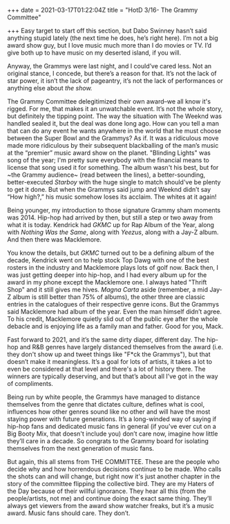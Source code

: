 +++
date = 2021-03-17T01:22:04Z
title = "HotD 3/16- The Grammy Committee"

+++
Easy target to start off this section, but Dabo Swinney hasn’t said anything stupid lately (the next time he does, he’s right here). I’m not a big award show guy, but I love music much more than I do movies or TV. I’d give both up to have music on my deserted island, if you will.

Anyway, the Grammys were last night, and I could’ve cared less. Not an original stance, I concede, but there’s a reason for that. It’s not the lack of star power, it isn’t the lack of pageantry, it’s not the lack of performances or anything else about _the show._

The Grammy Committee delegitimized their own award–we all know it's rigged. For me, that makes it an unwatchable event. It’s not the whole story, but definitely the tipping point. The way the situation with The Weeknd was handled sealed it, but the deal was done long ago. How can you tell a man that can do any event he wants anywhere in the world that he must choose between the Super Bowl and the Grammys? As if. It was a ridiculous move made more ridiculous by their subsequent blackballing of the man’s music at the “premier” music award show on the planet. "Blinding Lights" was song of the year; I'm pretty sure everybody with the financial means to license that song used it for something. The album wasn't his best, but for \~the Grammy audience\~ (read between the lines), a better-sounding, better-executed _Starboy_ with the huge single to match should've be plenty to get it done. But when the Grammys said jump and Weeknd didn’t say “How high?,” his music somehow loses its acclaim. The whites at it again!

Being younger, my introduction to those signature Grammy sham moments was 2014. Hip-hop had arrived by then, but still a step or two away from what it is today. Kendrick had _GKMC_ up for Rap Album of the Year, along with _Nothing Was the Same_, along with _Yeezus_, along with a Jay-Z album. And then there was Macklemore.

You know the details, but _GKMC_ turned out to be a defining album of the decade, Kendrick went on to help stock Top Dawg with one of the best rosters in the industry and Macklemore plays lots of golf now. Back then, I was just getting deeper into hip-hop, and I had every album up for the award in my phone except the Macklemore one. I always hated "Thrift Shop" and it still gives me hives. _Magna Carta_ aside (remember, a mid Jay-Z album is still better than 75% of albums), the other three are classic entries in the catalogues of their respective genre icons. But the Grammys said Macklemore had album of the year. Even the man himself didn’t agree. To his credit, Macklemore quietly slid out of the public eye after the whole debacle and is enjoying life as a family man and father. Good for you, Mack. 

Fast forward to 2021, and it’s the same dirty diaper, different day. The hip-hop and R&B genres have largely distanced themselves from the award (i.e. they don't show up and tweet things like "F*ck the Grammys"), but that doesn’t make it meaningless. It’s a goal for lots of artists, it takes a lot to even be considered at that level and there's a lot of history there. The winners are typically deserving, and but that’s about all I’ve got in the way of compliments.

Being run by white people, the Grammys have managed to distance themselves from the genre that dictates culture, defines what is cool, influences how other genres sound like no other and will have the most staying power with future generations. It’s a long-winded way of saying if hip-hop fans and dedicated music fans in general (if you've ever cut on a Big Booty Mix, that doesn't include you) don’t care now, imagine how little they’ll care in a decade. So congrats to the Grammy board for isolating themselves from the next generation of music fans.

But again, this all stems from THE COMMITTEE. These are the people who decide why and how horrendous decisions continue to be made. Who calls the shots can and will change, but right now it's just another chapter in the story of the committee flipping the collective bird. They are my Haters of the Day because of their willful ignorance. They hear all this (from the people/artists, not me) and continue doing the exact same thing. They’ll always get viewers from the award show watcher freaks, but it’s a music award. Music fans should care. They don’t.
